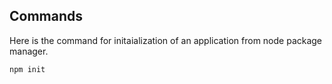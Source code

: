 ## Commands

Here is the command for initaialization of an application from node package manager.

```javascript
npm init
```
